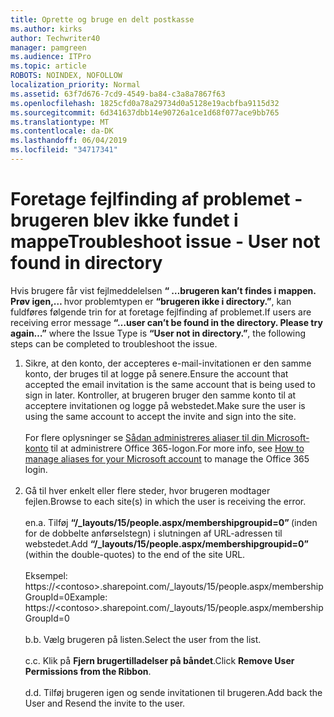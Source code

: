 ```yaml
---
title: Oprette og bruge en delt postkasse
ms.author: kirks
author: Techwriter40
manager: pamgreen
ms.audience: ITPro
ms.topic: article
ROBOTS: NOINDEX, NOFOLLOW
localization_priority: Normal
ms.assetid: 63f7d676-7cd9-4549-ba84-c3a8a7867f63
ms.openlocfilehash: 1825cfd0a78a29734d0a5128e19acbfba9115d32
ms.sourcegitcommit: 6d341637dbb14e90726a1ce1d68f077ace9bb765
ms.translationtype: MT
ms.contentlocale: da-DK
ms.lasthandoff: 06/04/2019
ms.locfileid: "34717341"
---
```

# <a name="troubleshoot-issue---user-not-found-in-directory"></a><span data-ttu-id="b00be-102">Foretage fejlfinding af problemet - brugeren blev ikke fundet i mappe</span><span class="sxs-lookup"><span data-stu-id="b00be-102">Troubleshoot issue - User not found in directory</span></span>

<p><span data-ttu-id="b00be-103">Hvis brugere får vist fejlmeddelelsen <strong> &ldquo; &hellip;brugeren kan&rsquo;t findes i mappen. Prøv igen,&hellip; </strong> hvor problemtypen er <strong> &ldquo;brugeren ikke i directory.&rdquo;</strong>, kan fuldføres følgende trin for at foretage fejlfinding af problemet.</span><span class="sxs-lookup"><span data-stu-id="b00be-103">If users are receiving error message <strong>&ldquo;&hellip;user can&rsquo;t be found in the directory. Please try again&hellip;&rdquo;</strong> where the Issue Type is <strong>&ldquo;User not in directory.&rdquo;</strong>, the following steps can be completed to troubleshoot the issue.</span></span></p> <ol> <li><span data-ttu-id="b00be-104">Sikre, at den konto, der accepteres e-mail-invitationen er den samme konto, der bruges til at logge på senere.</span><span class="sxs-lookup"><span data-stu-id="b00be-104">Ensure the account that accepted the email invitation is the same account that is being used to sign in later.</span></span> <span data-ttu-id="b00be-105">Kontroller, at brugeren bruger den samme konto til at acceptere invitationen og logge på webstedet.</span><span class="sxs-lookup"><span data-stu-id="b00be-105">Make sure the user is using the same account to accept the invite and sign into the site.</span></span> <br /><br /><span data-ttu-id="b00be-106">For flere oplysninger se <a href="https://support.microsoft.com/en-us/help/12407/microsoft-account-how-to-manage-aliases">Sådan administreres aliaser til din Microsoft-konto</a> til at administrere Office 365-logon.</span><span class="sxs-lookup"><span data-stu-id="b00be-106">For more info, see <a href="https://support.microsoft.com/en-us/help/12407/microsoft-account-how-to-manage-aliases">How to manage aliases for your Microsoft account</a> to manage the Office 365 login.</span></span> <br /><br /></li> <li><span data-ttu-id="b00be-107">Gå til hver enkelt eller flere steder, hvor brugeren modtager fejlen.</span><span class="sxs-lookup"><span data-stu-id="b00be-107">Browse to each site(s) in which the user is receiving the error.</span></span> <br /><br /><span data-ttu-id="b00be-108">en.</span><span class="sxs-lookup"><span data-stu-id="b00be-108">a.</span></span> <span data-ttu-id="b00be-109">Tilføj <strong> &ldquo;/_layouts/15/people.aspx/membershipgroupid=0&rdquo; </strong> (inden for de dobbelte anførselstegn) i slutningen af URL-adressen til webstedet.</span><span class="sxs-lookup"><span data-stu-id="b00be-109">Add <strong>&ldquo;/_layouts/15/people.aspx/membershipgroupid=0&rdquo;</strong> (within the double-quotes) to the end of the site URL.</span></span> <br /><br /><span data-ttu-id="b00be-110">Eksempel: https://&lt;contoso&gt;.sharepoint.com/_layouts/15/people.aspx/membershipGroupId=0</span><span class="sxs-lookup"><span data-stu-id="b00be-110">Example: https://&lt;contoso&gt;.sharepoint.com/_layouts/15/people.aspx/membershipGroupId=0</span></span> <br /><br /><span data-ttu-id="b00be-111">b.</span><span class="sxs-lookup"><span data-stu-id="b00be-111">b.</span></span> <span data-ttu-id="b00be-112">Vælg brugeren på listen.</span><span class="sxs-lookup"><span data-stu-id="b00be-112">Select the user from the list.</span></span> <br /><br /><span data-ttu-id="b00be-113">c.</span><span class="sxs-lookup"><span data-stu-id="b00be-113">c.</span></span> <span data-ttu-id="b00be-114">Klik på <strong>Fjern brugertilladelser på båndet</strong>.</span><span class="sxs-lookup"><span data-stu-id="b00be-114">Click <strong>Remove User Permissions from the Ribbon</strong>.</span></span> <br /><br /><span data-ttu-id="b00be-115">d.</span><span class="sxs-lookup"><span data-stu-id="b00be-115">d.</span></span> <span data-ttu-id="b00be-116">Tilføj brugeren igen og sende invitationen til brugeren.</span><span class="sxs-lookup"><span data-stu-id="b00be-116">Add back the User and Resend the invite to the user.</span></span></li> </ol>

